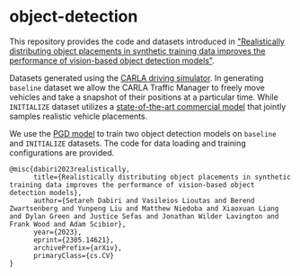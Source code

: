 # object-detection
This repository provides the code and datasets introduced in ["Realistically distributing object placements in synthetic training data improves the performance of vision-based object detection models"](https://arxiv.org/abs/2305.14621). 

Datasets generated using the [CARLA driving simulator](https://github.com/carla-simulator/carla). In generating `baseline` dataset  we allow the CARLA Traffic Manager to freely move vehicles and take a snapshot of their positions at a particular time. While `INITIALIZE` dataset utilizes a [state-of-the-art commercial model](https://docs.inverted.ai/) that jointly samples realistic vehicle placements.

We use the [PGD model](https://github.com/open-mmlab/mmdetection3d/tree/main/configs/pgd) to train two object detection models on `baseline` and `INITIALIZE` datasets. The code for data loading and training configurations are provided. 

```
@misc{dabiri2023realistically,
      title={Realistically distributing object placements in synthetic training data improves the performance of vision-based object detection models}, 
      author={Setareh Dabiri and Vasileios Lioutas and Berend Zwartsenberg and Yunpeng Liu and Matthew Niedoba and Xiaoxuan Liang and Dylan Green and Justice Sefas and Jonathan Wilder Lavington and Frank Wood and Adam Scibior},
      year={2023},
      eprint={2305.14621},
      archivePrefix={arXiv},
      primaryClass={cs.CV}
}
```
